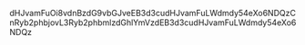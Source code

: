 dHJvamFuOi8vdnBzdG9vbGJveEB3d3cudHJvamFuLWdmdy54eXo6NDQzCnRyb2phbjovL3Ryb2phbmlzdGhlYmVzdEB3d3cudHJvamFuLWdmdy54eXo6NDQz
